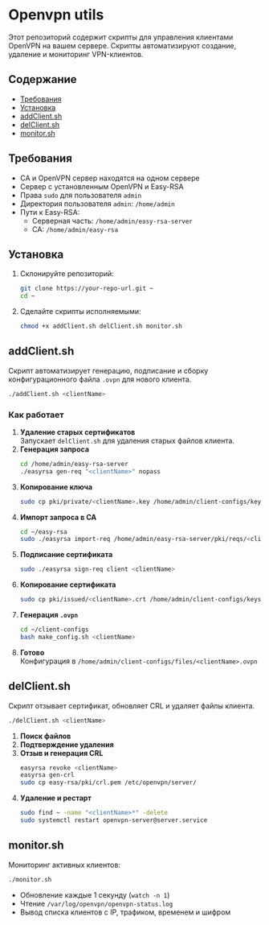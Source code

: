 # Openvpn utils

Этот репозиторий содержит скрипты для управления клиентами OpenVPN на вашем сервере. Скрипты автоматизируют создание, удаление и мониторинг VPN-клиентов.

## Содержание

- [Требования](#требования)  
- [Установка](#установка)  
- [addClient.sh](#addclientsh)  
- [delClient.sh](#delclientsh)  
- [monitor.sh](#monitorsh) 

## Требования

- CA и OpenVPN сервер находятся на одном сервере
- Сервер с установленным OpenVPN и Easy-RSA  
- Права `sudo` для пользователя `admin`  
- Директория пользователя `admin`: `/home/admin`  
- Пути к Easy-RSA:  
  - Серверная часть: `/home/admin/easy-rsa-server`  
  - CA: `/home/admin/easy-rsa`  

## Установка

1. Склонируйте репозиторий:
   ```bash
   git clone https://your-repo-url.git ~
   cd ~
   ```
2. Сделайте скрипты исполняемыми:
   ```bash
   chmod +x addClient.sh delClient.sh monitor.sh
   ```

## addClient.sh

Скрипт автоматизирует генерацию, подписание и сборку конфигурационного файла `.ovpn` для нового клиента.

```bash
./addClient.sh <clientName>
```

### Как работает

1. **Удаление старых сертификатов**  
   Запускает `delClient.sh` для удаления старых файлов клиента.  
2. **Генерация запроса**  
   ```bash
   cd /home/admin/easy-rsa-server
   ./easyrsa gen-req "<clientName>" nopass
   ```
3. **Копирование ключа**  
   ```bash
   sudo cp pki/private/<clientName>.key /home/admin/client-configs/keys/
   ```
4. **Импорт запроса в CA**  
   ```bash
   cd ~/easy-rsa
   sudo ./easyrsa import-req /home/admin/easy-rsa-server/pki/reqs/<clientName>.req <clientName>
   ```
5. **Подписание сертификата**  
   ```bash
   sudo ./easyrsa sign-req client <clientName>
   ```
6. **Копирование сертификата**  
   ```bash
   sudo cp pki/issued/<clientName>.crt /home/admin/client-configs/keys/
   ```
7. **Генерация `.ovpn`**  
   ```bash
   cd ~/client-configs
   bash make_config.sh <clientName>
   ```
8. **Готово**  
   Конфигурация в `/home/admin/client-configs/files/<clientName>.ovpn`

## delClient.sh

Скрипт отзывает сертификат, обновляет CRL и удаляет файлы клиента.

```bash
./delClient.sh <clientName>
```

1. **Поиск файлов**  
2. **Подтверждение удаления**  
3. **Отзыв и генерация CRL**  
   ```bash
   easyrsa revoke <clientName>
   easyrsa gen-crl
   sudo cp easy-rsa/pki/crl.pem /etc/openvpn/server/
   ```
4. **Удаление и рестарт**  
   ```bash
   sudo find ~ -name "<clientName>*" -delete
   sudo systemctl restart openvpn-server@server.service
   ```

## monitor.sh

Мониторинг активных клиентов:

```bash
./monitor.sh
```

- Обновление каждые 1 секунду (`watch -n 1`)  
- Чтение `/var/log/openvpn/openvpn-status.log`  
- Вывод списка клиентов с IP, трафиком, временем и шифром  
